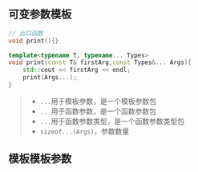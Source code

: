 ## 可变参数模板
```cpp
// 出口函数
void print(){}

template<typename T, typename... Types>
void print(const T& firstArg,const Types&... Args){
    std::cout << firstArg << endl;
    print(Args...);
}
```

> - `...`用于模板参数，是一个模板参数包
> - `...`用于函数参数，是一个函数参数包
> - `...`用于函数参数类型，是一个函数参数类型包
> - `sizeof...(Args)`，参数数量

## 模板模板参数